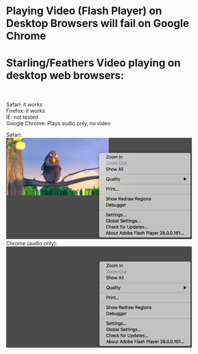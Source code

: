 # Playing Video (Flash Player) on Desktop Browsers will fail on Google Chrome
# Starling/Feathers Video playing on desktop web browsers:<br><br>
Safari: it works<br>
Firefox: it works<br>
IE: not tested<br>
Google Chrome: Plays audio only, no video<br>


Safari:<br>![Safari](https://github.com/AlexUrrutia/ChromeFPVideo/blob/master/screenshots/safari.png?raw=true "Safary plays video fine")<br>
Chrome (audio only):<br>![Chrome](https://github.com/AlexUrrutia/ChromeFPVideo/blob/master/screenshots/chrome.png?raw=true "Audio only")

